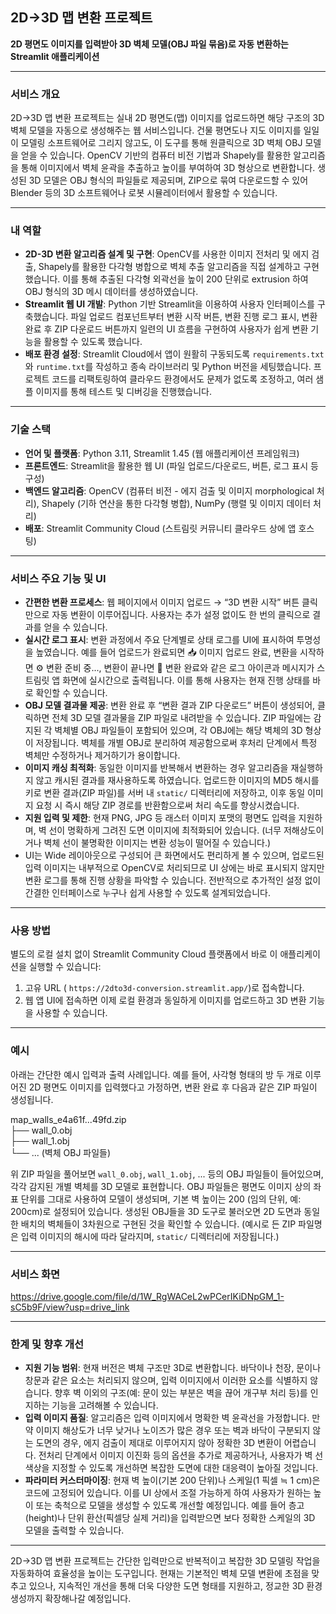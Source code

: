 ## 2D→3D 맵 변환 프로젝트

**2D 평면도 이미지를 입력받아 3D 벽체 모델(OBJ 파일 묶음)로 자동 변환하는 Streamlit 애플리케이션**

---
### 서비스 개요

2D→3D 맵 변환 프로젝트는 실내 2D 평면도(맵) 이미지를 업로드하면 해당 구조의 3D 벽체 모델을 자동으로 생성해주는 웹 서비스입니다. 
    건물 평면도나 지도 이미지를 일일이 모델링 소프트웨어로 그리지 않고도, 이 도구를 통해 원클릭으로 3D 벽체 OBJ 모델을 얻을 수 있습니다.
    OpenCV 기반의 컴퓨터 비전 기법과 Shapely를 활용한 알고리즘을 통해 이미지에서 벽체 윤곽을 추출하고 높이를 부여하여 3D 형상으로 변환합니다. 
    생성된 3D 모델은 OBJ 형식의 파일들로 제공되며, ZIP으로 묶여 다운로드할 수 있어 Blender 등의 3D 소프트웨어나 로봇 시뮬레이터에서 활용할 수 있습니다.

---
### 내 역할

* **2D-3D 변환 알고리즘 설계 및 구현**: OpenCV를 사용한 이미지 전처리 및 에지 검출, Shapely를 활용한 다각형 병합으로 벽체 추출 알고리즘을 직접 설계하고 구현했습니다. 이를 통해 추출된 다각형 외곽선을 높이 200 단위로 extrusion 하여 OBJ 형식의 3D 메시 데이터를 생성하였습니다.
* **Streamlit 웹 UI 개발**: Python 기반 Streamlit을 이용하여 사용자 인터페이스를 구축했습니다. 파일 업로드 컴포넌트부터 변환 시작 버튼, 변환 진행 로그 표시, 변환 완료 후 ZIP 다운로드 버튼까지 일련의 UI 흐름을 구현하여 사용자가 쉽게 변환 기능을 활용할 수 있도록 했습니다.
* **배포 환경 설정**: Streamlit Cloud에서 앱이 원활히 구동되도록 `requirements.txt`와 `runtime.txt`를 작성하고 종속 라이브러리 및 Python 버전을 세팅했습니다. 프로젝트 코드를 리팩토링하여 클라우드 환경에서도 문제가 없도록 조정하고, 여러 샘플 이미지를 통해 테스트 및 디버깅을 진행했습니다.

---
### 기술 스택

* **언어 및 플랫폼**: Python 3.11, Streamlit 1.45 (웹 애플리케이션 프레임워크)
* **프론트엔드**: Streamlit을 활용한 웹 UI (파일 업로드/다운로드, 버튼, 로그 표시 등 구성)
* **백엔드 알고리즘**: OpenCV (컴퓨터 비전 - 에지 검출 및 이미지 morphological 처리), Shapely (기하 연산을 통한 다각형 병합), NumPy (행렬 및 이미지 데이터 처리)
* **배포**: Streamlit Community Cloud (스트림릿 커뮤니티 클라우드 상에 앱 호스팅)

---
### 서비스 주요 기능 및 UI

* **간편한 변환 프로세스**: 웹 페이지에서 이미지 업로드 → “3D 변환 시작” 버튼 클릭만으로 자동 변환이 이루어집니다. 사용자는 추가 설정 없이도 한 번의 클릭으로 결과를 얻을 수 있습니다.
* **실시간 로그 표시**: 변환 과정에서 주요 단계별로 상태 로그를 UI에 표시하여 투명성을 높였습니다.
    예를 들어 업로드가 완료되면 📥 이미지 업로드 완료, 변환을 시작하면 ⚙️ 변환 준비 중..., 변환이 끝나면 🎉 변환 완료와 같은 로그 아이콘과 메시지가 스트림릿 앱 화면에 실시간으로 출력됩니다.
    이를 통해 사용자는 현재 진행 상태를 바로 확인할 수 있습니다.
* **OBJ 모델 결과물 제공**: 변환 완료 후 “변환 결과 ZIP 다운로드” 버튼이 생성되어, 클릭하면 전체 3D 모델 결과물을 ZIP 파일로 내려받을 수 있습니다.
    ZIP 파일에는 감지된 각 벽체별 OBJ 파일들이 포함되어 있으며, 각 OBJ에는 해당 벽체의 3D 형상이 저장됩니다. 벽체를 개별 OBJ로 분리하여 제공함으로써 후처리 단계에서 특정 벽체만 수정하거나 제거하기가 용이합니다.
* **이미지 캐싱 최적화**: 동일한 이미지를 반복해서 변환하는 경우 알고리즘을 재실행하지 않고 캐시된 결과를 재사용하도록 하였습니다. 업로드한 이미지의 MD5 해시를 키로 변환 결과(ZIP 파일)를 서버 내 `static/` 디렉터리에 저장하고, 이후 동일 이미지 요청 시 즉시 해당 ZIP 경로를 반환함으로써 처리 속도를 향상시켰습니다.
* **지원 입력 및 제한**: 현재 PNG, JPG 등 래스터 이미지 포맷의 평면도 입력을 지원하며, 벽 선이 명확하게 그려진 도면 이미지에 최적화되어 있습니다. (너무 저해상도이거나 벽체 선이 불명확한 이미지는 변환 성능이 떨어질 수 있습니다.)
* UI는 Wide 레이아웃으로 구성되어 큰 화면에서도 편리하게 볼 수 있으며, 업로드된 입력 이미지는 내부적으로 OpenCV로 처리되므로 UI 상에는 바로 표시되지 않지만 변환 로그를 통해 진행 상황을 파악할 수 있습니다. 전반적으로 추가적인 설정 없이 간결한 인터페이스로 누구나 쉽게 사용할 수 있도록 설계되었습니다.

---
### 사용 방법

별도의 로컬 설치 없이 Streamlit Community Cloud 플랫폼에서 바로 이 애플리케이션을 실행할 수 있습니다:

1.  고유 URL ( `https://2dto3d-conversion.streamlit.app/`)로 접속합니다.
2.  웹 앱 UI에 접속하면 이제 로컬 환경과 동일하게 이미지를 업로드하고 3D 변환 기능을 사용할 수 있습니다.

---
### 예시

아래는 간단한 예시 입력과 출력 사례입니다.
예를 들어, 사각형 형태의 방 두 개로 이루어진 2D 평면도 이미지를 입력했다고 가정하면, 변환 완료 후 다음과 같은 ZIP 파일이 생성됩니다.

map_walls_e4a61f...49fd.zip  
├── wall_0.obj  
├── wall_1.obj  
└── ... (벽체 OBJ 파일들)  


위 ZIP 파일을 풀어보면 `wall_0.obj`, `wall_1.obj`, ... 등의 OBJ 파일들이 들어있으며, 각각 감지된 개별 벽체를 3D 모델로 표현합니다. OBJ 파일들은 평면도 이미지 상의 좌표 단위를 그대로 사용하여 모델이 생성되며, 기본 벽 높이는 200 (임의 단위, 예: 200cm)로 설정되어 있습니다. 생성된 OBJ들을 3D 도구로 불러오면 2D 도면과 동일한 배치의 벽체들이 3차원으로 구현된 것을 확인할 수 있습니다.
(예시로 든 ZIP 파일명은 입력 이미지의 해시에 따라 달라지며, `static/` 디렉터리에 저장됩니다.)

---
### 서비스 화면
https://drive.google.com/file/d/1W_RgWACeL2wPCerIKiDNpGM_1-sC5b9F/view?usp=drive_link

---
### 한계 및 향후 개선

* **지원 기능 범위**: 현재 버전은 벽체 구조만 3D로 변환합니다. 바닥이나 천장, 문이나 창문과 같은 요소는 처리되지 않으며, 입력 이미지에서 이러한 요소를 식별하지 않습니다. 향후 벽 이외의 구조(예: 문이 있는 부분은 벽을 끊어 개구부 처리 등)를 인지하는 기능을 고려해볼 수 있습니다.
* **입력 이미지 품질**: 알고리즘은 입력 이미지에서 명확한 벽 윤곽선을 가정합니다. 만약 이미지 해상도가 너무 낮거나 노이즈가 많은 경우 또는 벽과 바닥이 구분되지 않는 도면의 경우, 에지 검출이 제대로 이루어지지 않아 정확한 3D 변환이 어렵습니다. 전처리 단계에서 이미지 이진화 등의 옵션을 추가로 제공하거나, 사용자가 벽 선 색상을 지정할 수 있도록 개선하면 복잡한 도면에 대한 대응력이 높아질 것입니다.
* **파라미터 커스터마이징**: 현재 벽 높이(기본 200 단위)나 스케일(1 픽셀 ≒ 1 cm)은 코드에 고정되어 있습니다. 이를 UI 상에서 조절 가능하게 하여 사용자가 원하는 높이 또는 축척으로 모델을 생성할 수 있도록 개선할 예정입니다. 예를 들어 층고(height)나 단위 환산(픽셀당 실제 거리)을 입력받으면 보다 정확한 스케일의 3D 모델을 출력할 수 있습니다.

---
2D→3D 맵 변환 프로젝트는 간단한 입력만으로 반복적이고 복잡한 3D 모델링 작업을 자동화하여 효율성을 높이는 도구입니다. 현재는 기본적인 벽체 모델 변환에 초점을 맞추고 있으나, 지속적인 개선을 통해 더욱 다양한 도면 형태를 지원하고, 정교한 3D 환경 생성까지 확장해나갈 예정입니다.
